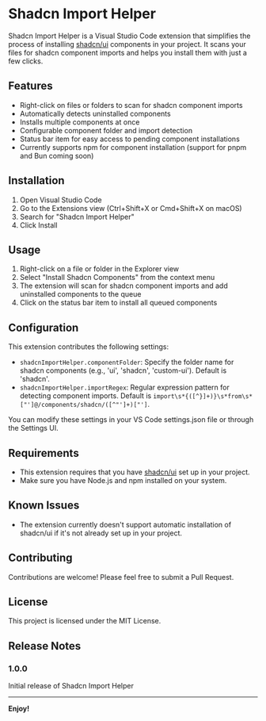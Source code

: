 # Shadcn Import Helper

Shadcn Import Helper is a Visual Studio Code extension that simplifies the process of installing [shadcn/ui](https://ui.shadcn.com/) components in your project. It scans your files for shadcn component imports and helps you install them with just a few clicks.

## Features

- Right-click on files or folders to scan for shadcn component imports
- Automatically detects uninstalled components
- Installs multiple components at once
- Configurable component folder and import detection
- Status bar item for easy access to pending component installations
- Currently supports npm for component installation (support for pnpm and Bun coming soon)

## Installation

1. Open Visual Studio Code
2. Go to the Extensions view (Ctrl+Shift+X or Cmd+Shift+X on macOS)
3. Search for "Shadcn Import Helper"
4. Click Install

## Usage

1. Right-click on a file or folder in the Explorer view
2. Select "Install Shadcn Components" from the context menu
3. The extension will scan for shadcn component imports and add uninstalled components to the queue
4. Click on the status bar item to install all queued components

## Configuration

This extension contributes the following settings:

- `shadcnImportHelper.componentFolder`: Specify the folder name for shadcn components (e.g., 'ui', 'shadcn', 'custom-ui'). Default is 'shadcn'.
- `shadcnImportHelper.importRegex`: Regular expression pattern for detecting component imports. Default is `import\s*{([^}]+)}\s*from\s*["']@/components/shadcn/([^"']+)["']`.

You can modify these settings in your VS Code settings.json file or through the Settings UI.

## Requirements

- This extension requires that you have [shadcn/ui](https://ui.shadcn.com/) set up in your project.
- Make sure you have Node.js and npm installed on your system.

## Known Issues

- The extension currently doesn't support automatic installation of shadcn/ui if it's not already set up in your project.

## Contributing

Contributions are welcome! Please feel free to submit a Pull Request.

## License

This project is licensed under the MIT License.

## Release Notes

### 1.0.0

Initial release of Shadcn Import Helper

---

**Enjoy!**
